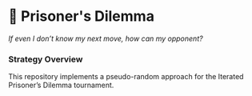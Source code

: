 # 🎲 Prisoner's Dilemma
*If even I don’t know my next move, how can my opponent?* 


### Strategy Overview  
This repository implements a pseudo-random approach for the Iterated Prisoner’s Dilemma tournament.
